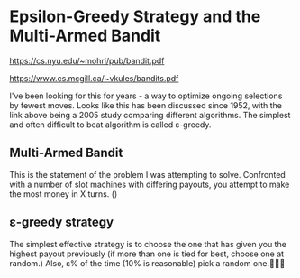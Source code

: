 Epsilon-Greedy Strategy and the Multi-Armed Bandit
==================================================

https://cs.nyu.edu/~mohri/pub/bandit.pdf

https://www.cs.mcgill.ca/~vkules/bandits.pdf

I've been looking for this for years - a way to optimize ongoing selections by fewest moves. Looks like this has been discussed since 1952, with the link above being a 2005 study comparing different algorithms. The simplest and often difficult to beat algorithm is called ε-greedy.

## Multi-Armed Bandit

This is the statement of the problem I was attempting to solve. Confronted with a number of slot machines with differing payouts, you attempt to make the most money in X turns. ()

## ε-greedy strategy

The simplest effective strategy is to choose the one that has given you the highest payout previously (if more than one is tied for best, choose one at random.) Also, ε% of the time (10% is reasonable) pick a random one.
